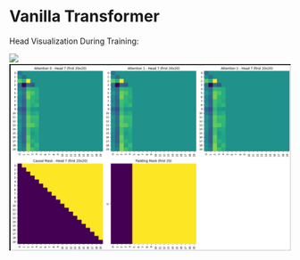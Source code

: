 # Vanilla Transformer

Head Visualization During Training:  

![](https://github.com/AhmedZeer/transformer.py/blob/main/static/attention_timelapse.gif?raw=true)
<img src="./static/head_viz.jpg">
